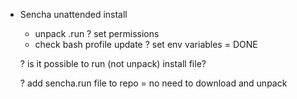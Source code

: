 

- Sencha unattended install

    - unpack .run
    ? set permissions
    - check bash profile update
    ? set env variables = DONE
    
    ? is it possible to run (not unpack) install file?
    
    ? add sencha.run file to repo = no need to download and unpack